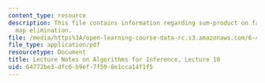 ```yaml
---
content_type: resource
description: This file contains information regarding sum-product on factor graphs,
  map elimination.
file: /media/https%3A/open-learning-course-data-rc.s3.amazonaws.com/6-438-algorithms-for-inference-fall-2014/64772be3dfc6b9ef7f598e1cca14f1f5_MIT6_438F14_Lec10.pdf
file_type: application/pdf
resourcetype: Document
title: Lecture Notes on Algorithms for Inference, Lecture 10
uid: 64772be3-dfc6-b9ef-7f59-8e1cca14f1f5
---
```

